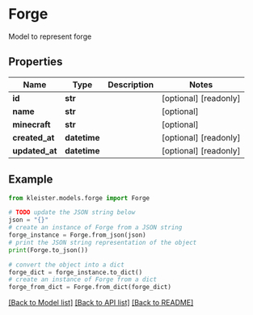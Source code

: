 # Forge

Model to represent forge

## Properties

Name | Type | Description | Notes
------------ | ------------- | ------------- | -------------
**id** | **str** |  | [optional] [readonly] 
**name** | **str** |  | [optional] 
**minecraft** | **str** |  | [optional] 
**created_at** | **datetime** |  | [optional] [readonly] 
**updated_at** | **datetime** |  | [optional] [readonly] 

## Example

```python
from kleister.models.forge import Forge

# TODO update the JSON string below
json = "{}"
# create an instance of Forge from a JSON string
forge_instance = Forge.from_json(json)
# print the JSON string representation of the object
print(Forge.to_json())

# convert the object into a dict
forge_dict = forge_instance.to_dict()
# create an instance of Forge from a dict
forge_from_dict = Forge.from_dict(forge_dict)
```
[[Back to Model list]](../README.md#documentation-for-models) [[Back to API list]](../README.md#documentation-for-api-endpoints) [[Back to README]](../README.md)


